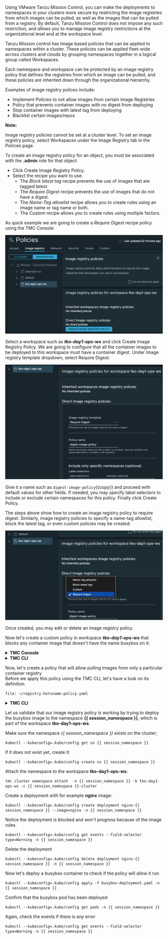 Using VMware Tanzu Mission Control, you can make the deployments to namespaces in your clusters more secure by restricting the image registries from which images can be pulled, as well as the images that can be pulled from a registry. By default, Tanzu Mission Control does not impose any such restriction, and allows you to manage image registry restrictions at the organizational level and at the workspace level.

Tanzu Mission control has Image based policies that can be applied to namespaces within a cluster. These policies can be applied fleet-wide across clusters and clouds by grouping namespaces together in a logical group called Workspaces.

Each namespace and workspace can be protected by an image registry policy that defines the registries from which an image can be pulled, and these policies are inherited down through the organizational hierarchy.

Examples of image registry polices include:

- Implement Policies to not allow images from certain Image Registries
- Policy that prevents container images with no digest from deploying
- Stop container images with latest tag from deploying 
- Blacklist certain images/repos 

**Note:**

Image registry policies cannot be set at a cluster level. To set an image registry policy, select Workspaces under the Image Registry tab in the Policies page.

To create an image registry policy for an object, you must be associated with the **.admin** role for that object

* Click Create Image Registry Policy.
* Select the recipe you want to use.
    * The *Block latest tag* recipe prevents the use of images that are tagged latest.
    * The *Require Digest* recipe prevents the use of images that do not have a digest.
    * The *Name-Tag allowlist* recipe allows you to create rules using an image name or tag name or both.
    * The *Custom* recipe allows you to create rules using multiple factors.

As quick example we are going to create a *Require Digest* recipe policy using the TMC Console

![](./images/policy-image-registry-1.png)

Select a workspace such as ***tko-day1-ops-ws*** and click Create Image 
Registry Policy. We are going to configure that all the container 
images to be deployed to this workspace must have a container digest. 
Under Image registry template dropdown, select Require Digest:

![](./images/policy-image-registry-digest-1.png)

Give it a name such as `digest-image-policy`{{copy}} and proceed with default values 
for other fields. If needed, you may specify label selectors to 
include or exclude certain namespaces for this policy. 
Finally click Create Policy. 

The steps above show how to create an image registry policy to require digest. Similarly, image 
registry policies to specify a name-tag allowlist, block the latest tag, or even custom policies may be created:
 
![](./images/policy-image-registry-digest-2.png)

Once created, you may edit or delete an image registry policy.

Now let's create a custom policy in workspace ***tko-day1-ops-ws*** that blocks any container image that doesn't have the name busybox on it: 

<details>
<summary><b>TMC Console</b></summary>
<p>

1. Click Workspaces under the Image Registry tab in the Policies page 
and select workspace ***tko-day1-ops-ws***

2. Click Create Image Registry Policy

  ![](./images/policy-image-registry-custom-1.png)

3. Choose Custom in the Image Registry Template field and give it a name 
  such as `busybox-image-policy-ui`{{copy}} in the Policy Name field. Under the Rule pane, type in `library/busybox`{{copy}} in the Image Name field. Optionally, you may specify the hostname and port to restrict where the images are pulled from. In addition, you may add more rules by clicking Add Another Rule.

  ![](./images/policy-image-registry-custom-2.png)

4. Optionally, this custom rule may be made to apply to certain namespaces of this 
workspace if desired by specifying the Label Selectors fields. At the end, click Create Policy.
</p>
</details>
<details>
<summary><b>TMC CLI</b></summary>
<p>

Before we apply this policy using the TMC CLI, let's have a look on its definition

```editor:open-file
file: ~/busybox-image-policy.yaml
```
* Create a policy 

    ```execute-1
    tmc workspace image-policy create -f busybox-image-policy.yaml 
    ```
* Confirm that the policy has been created    

    ```execute-1
    tmc workspace image-policy get busybox-image-policy-cli  --workspace-name tko-day1-ops-ws 
    ```
* Delete the created policy 

    ```execute-1
    tmc workspace image-policy delete busybox-image-policy-cli  --workspace-name tko-day1-ops-ws
    ```
</p>
</details>

Now, let's create a policy that will allow pulling images from only a particular container registry  
Before we apply this policy using the TMC CLI, let's have a look on its definition

```editor:open-file
file: ~/registry-hotsname-policy.yaml
```
<details>
<summary><b>TMC CLI</b></summary>
<p>

* Create a policy 

    ```execute-1
    tmc workspace image-policy create -f registry-hotsname-policy.yaml
    ```
* Confirm that the policy has been created    

    ```execute-1
    tmc workspace image-policy get registry-hotsname-policy  --workspace-name tko-day1-ops-ws 
    ```
* Delete the created policy 

    ```execute-1
    tmc workspace image-policy delete registry-hotsname-policy  --workspace-name tko-day1-ops-ws
    ```
</p>
</details>

Let us validate that our image registry policy is working by trying to deploy 
the busybox image to the namespace **{{ session_namespace }}**, 
which is part of the workspace **tko-day1-ops-ws**.

Make sure the namespace *{{ session_namespace }}*  exists on the cluster;
```execute-1
kubectl --kubeconfig=.kube/config get ns {{ session_namespace }}
```

If it does not exist yet, create it:
```execute-1
kubectl --kubeconfig=.kube/config create ns {{ session_namespace }}
```

Attach the namespace to the workspace **tko-day1-ops-ws**:
```execute-1
tmc cluster namespace attach  -n {{ session_namespace }} -k tko-day1-ops-ws -c {{ session_namespace }}-cluster
```

Create a deployment with for example **nginx** image:
```execute-1
kubectl --kubeconfig=.kube/config create deployment nginx-{{ session_namespace }} --image=nginx -n {{ session_namespace }}
```

Notice the deployment is blocked and won't progress because of the image rules.

```execute-1
kubectl --kubeconfig=.kube/config get events --field-selector type=Warning -n {{ session_namespace }}
```
Delete the deployment
```execute-1
kubectl --kubeconfig=.kube/config delete deployment nginx-{{ session_namespace }} -n {{ session_namespace }}
```

Now let's deploy a busybox container to check if the policy will allow it run

```execute-1
kubectl --kubeconfig=.kube/config apply -f busybox-deployment.yaml -n {{ session_namespace }}
```
Confirm that the busybox pod has been deployed

```execute-1
kubectl --kubeconfig=.kube/config get pods -n {{ session_namespace }}
```
Again, check the events if there is any error

```execute-1
kubectl --kubeconfig=.kube/config get events --field-selector type=Warning -n {{ session_namespace }}
```

